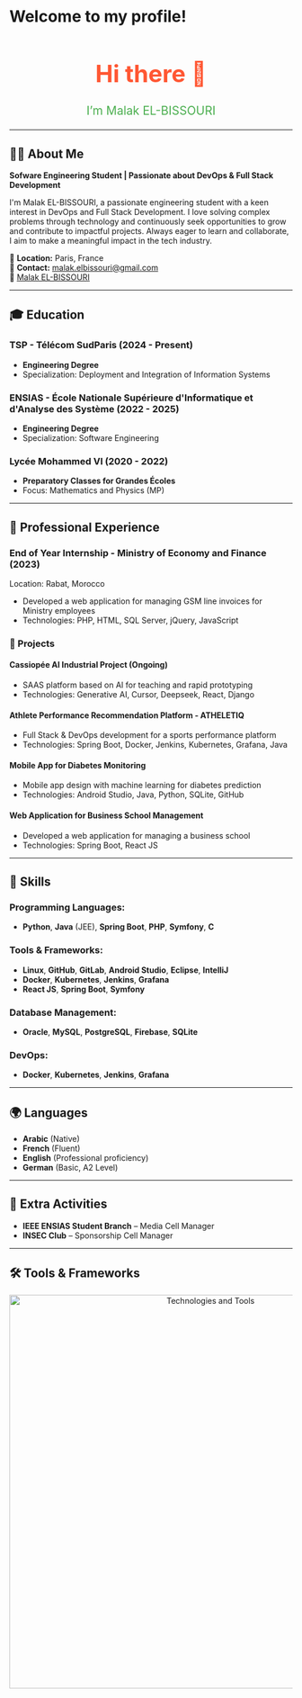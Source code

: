 # Welcome to my profile!

<link href="https://cdn.jsdelivr.net/npm/animate.css@4.1.1/animate.min.css" rel="stylesheet">

<div align="center">
  <h1 class="animate__animated animate__fadeIn animate__delay-1s" style="color: #FF5733; font-size: 3em; animation-duration: 2s;">
    Hi there 👋
  </h1>
  <p class="animate__animated animate__fadeIn animate__delay-2s" style="font-size: 1.5em; animation-duration: 2s; color: #4CAF50;">
    I’m Malak EL-BISSOURI
  </p>
</div>

---
  
## 👩‍💻 About Me

**Sofware Engineering Student | Passionate about DevOps & Full Stack Development**  

I'm Malak EL-BISSOURI, a passionate engineering student with a keen interest in DevOps and Full Stack Development. I love solving complex problems through technology and continuously seek opportunities to grow and contribute to impactful projects. Always eager to learn and collaborate, I aim to make a meaningful impact in the tech industry.

📍 **Location:** Paris, France  
📧 **Contact:** malak.elbissouri@gmail.com  
🔗 [Malak EL-BISSOURI](https://www.linkedin.com/in/malak-el-bissouri-9b764a255/)

---

## 🎓 Education

### TSP - Télécom SudParis (2024 - Present)  
- **Engineering Degree**  
- Specialization: Deployment and Integration of Information Systems

### ENSIAS - École Nationale Supérieure d'Informatique et d'Analyse des Système (2022 - 2025)  
- **Engineering Degree**  
- Specialization: Software Engineering

### Lycée Mohammed VI (2020 - 2022)  
- **Preparatory Classes for Grandes Écoles**  
- Focus: Mathematics and Physics (MP)

---

## 💼 Professional Experience

### **End of Year Internship** - Ministry of Economy and Finance (2023)  
Location: Rabat, Morocco  
- Developed a web application for managing GSM line invoices for Ministry employees  
- Technologies: PHP, HTML, SQL Server, jQuery, JavaScript

### 📁 Projects

#### **Cassiopée AI Industrial Project** (Ongoing)  
- SAAS platform based on AI for teaching and rapid prototyping  
- Technologies: Generative AI, Cursor, Deepseek, React, Django

#### **Athlete Performance Recommendation Platform - ATHELETIQ**  
- Full Stack & DevOps development for a sports performance platform  
- Technologies: Spring Boot, Docker, Jenkins, Kubernetes, Grafana, Java

#### **Mobile App for Diabetes Monitoring**  
- Mobile app design with machine learning for diabetes prediction  
- Technologies: Android Studio, Java, Python, SQLite, GitHub

#### **Web Application for Business School Management**  
- Developed a web application for managing a business school  
- Technologies: Spring Boot, React JS

---

## 🔧 Skills

### Programming Languages:
- **Python**, **Java** (JEE), **Spring Boot**, **PHP**, **Symfony**, **C**

### Tools & Frameworks:
- **Linux**, **GitHub**, **GitLab**, **Android Studio**, **Eclipse**, **IntelliJ**  
- **Docker**, **Kubernetes**, **Jenkins**, **Grafana**  
- **React JS**, **Spring Boot**, **Symfony**

### Database Management:
- **Oracle**, **MySQL**, **PostgreSQL**, **Firebase**, **SQLite**

### DevOps:
- **Docker**, **Kubernetes**, **Jenkins**, **Grafana**

---

## 🌍 Languages

- **Arabic** (Native)  
- **French** (Fluent)  
- **English** (Professional proficiency)  
- **German** (Basic, A2 Level)

---

## 🌟 Extra Activities

- **IEEE ENSIAS Student Branch** – Media Cell Manager  
- **INSEC Club** – Sponsorship Cell Manager

---

## 🛠 Tools & Frameworks

<div align="center">
  <img src="https://skillicons.dev/icons?i=c,unity,eclipse,html,css,js,php,postgresql,vscode,visualstudio,latex,python,java,windows,linux,github,gitlab,androidstudio,mysql,firebase,sqlite,docker,kubernetes,jenkins,symfony" alt="Technologies and Tools" width="700">
</div>



